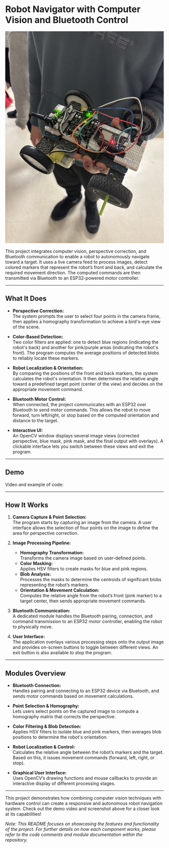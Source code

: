 # Robot Navigator with Computer Vision and Bluetooth Control

![Project Screenshot](/IMG_2512.jpeg)

This project integrates computer vision, perspective correction, and Bluetooth communication to enable a robot to autonomously navigate toward a target. It uses a live camera feed to process images, detect colored markers that represent the robot’s front and back, and calculate the required movement direction. The computed commands are then transmitted via Bluetooth to an ESP32-powered motor controller.

---

## What It Does

- **Perspective Correction:**  
  The system prompts the user to select four points in the camera frame, then applies a homography transformation to achieve a bird's-eye view of the scene.

- **Color-Based Detection:**  
  Two color filters are applied: one to detect blue regions (indicating the robot's back) and another for pink/purple areas (indicating the robot's front). The program computes the average positions of detected blobs to reliably locate these markers.

- **Robot Localization & Orientation:**  
  By comparing the positions of the front and back markers, the system calculates the robot's orientation. It then determines the relative angle toward a predefined target point (center of the view) and decides on the appropriate movement command.

- **Bluetooth Motor Control:**  
  When connected, the project communicates with an ESP32 over Bluetooth to send motor commands. This allows the robot to move forward, turn left/right, or stop based on the computed orientation and distance to the target.

- **Interactive UI:**  
  An OpenCV window displays several image views (corrected perspective, blue mask, pink mask, and the final output with overlays). A clickable interface lets you switch between these views and exit the program.

---

## Demo

Video and example of code:



---

## How It Works

1. **Camera Capture & Point Selection:**  
   The program starts by capturing an image from the camera. A user interface allows the selection of four points on the image to define the area for perspective correction.

2. **Image Processing Pipeline:**  
   - **Homography Transformation:**  
     Transforms the camera image based on user-defined points.
   - **Color Masking:**  
     Applies HSV filters to create masks for blue and pink regions.
   - **Blob Analysis:**  
     Processes the masks to determine the centroids of significant blobs representing the robot’s markers.
   - **Orientation & Movement Calculation:**  
     Computes the relative angle from the robot’s front (pink marker) to a target center, then sends appropriate movement commands.

3. **Bluetooth Communication:**  
   A dedicated module handles the Bluetooth pairing, connection, and command transmission to an ESP32 motor controller, enabling the robot to physically move.

4. **User Interface:**  
   The application overlays various processing steps onto the output image and provides on-screen buttons to toggle between different views. An exit button is also available to stop the program.

---

## Modules Overview

- **Bluetooth Connection:**  
  Handles pairing and connecting to an ESP32 device via Bluetooth, and sends motor commands based on movement calculations.

- **Point Selection & Homography:**  
  Lets users select points on the captured image to compute a homography matrix that corrects the perspective.

- **Color Filtering & Blob Detection:**  
  Applies HSV filters to isolate blue and pink markers, then averages blob positions to determine the robot's orientation.

- **Robot Localization & Control:**  
  Calculates the relative angle between the robot’s markers and the target. Based on this, it issues movement commands (forward, left, right, or stop).

- **Graphical User Interface:**  
  Uses OpenCV’s drawing functions and mouse callbacks to provide an interactive display of different processing stages.

---

This project demonstrates how combining computer vision techniques with hardware control can create a responsive and autonomous robot navigation system. Check out the demo video and screenshot above for a closer look at its capabilities!

*Note: This README focuses on showcasing the features and functionality of the project. For further details on how each component works, please refer to the code comments and module documentation within the repository.*

